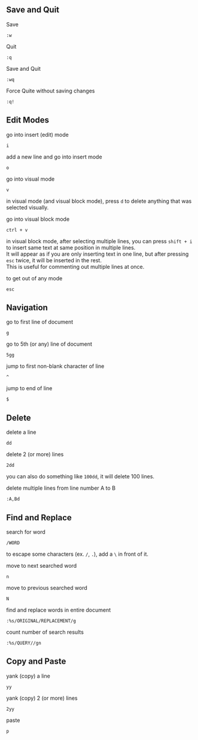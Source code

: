 ## Save and Quit

Save

	:w

Quit

	:q

Save and Quit

	:wq

Force Quite without saving changes

	:q!

## Edit Modes

go into insert (edit) mode

	i

add a new line and go into insert mode

	o

go into visual mode

	v

in visual mode (and visual block mode), press `d` to delete anything that was selected visually.

go into visual block mode

	ctrl + v

in visual block mode, after selecting multiple lines, you can press `shift + i` to insert same text at same position in multiple lines.  
It will appear as if you are only inserting text in one line, but after pressing `esc` twice, it will be inserted in the rest.  
This is useful for commenting out multiple lines at once.

to get out of any mode

	esc

## Navigation

go to first line of document

	g

go to 5th (or any) line of document

	5gg

jump to first non-blank character of line

	^

jump to end of line

	$

## Delete

delete a line

	dd

delete 2 (or more) lines

	2dd

you can also do something like `100dd`, it will delete 100 lines.

delete multiple lines from line number A to B

	:A,Bd

## Find and Replace

search for word

	/WORD

to escape some characters (ex. `/`, `.`), add a `\` in front of it.

move to next searched word

	n

move to previous searched word

	N

find and replace words in entire document

	:%s/ORIGINAL/REPLACEMENT/g


count number of search results

	:%s/QUERY//gn

## Copy and Paste

yank (copy) a line

	yy

yank (copy) 2 (or more) lines

	2yy

paste

	p
